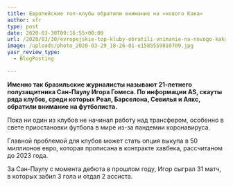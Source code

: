 ```yaml
---
title: Европейские топ-клубы обратили внимание на «нового Кака»
author: xfr
type: post
date: 2020-03-30T09:16:55+00:00
url: /2020/03/30/evropejskie-top-kluby-obratili-vnimanie-na-novogo-kaka/
image: /uploads/photo_2020-03-29_18-26-01-e1585559810709.jpg
yasr_review_type:
  - BlogPosting

---
```

**Именно так бразильские журналисты называют 21-летнего полузащитника Сан-Паулу Игора Гомеса. По информации AS, скауты ряда клубов, среди которых Реал, Барселона, Севилья и Аякс, обратили внимание на футболиста.**

Пока ни один из клубов не начинал работу над трансфером, особенно в свете приостановки футбола в мире из-за пандемии коронавируса.

Главной проблемой для клубов может стать опция выкупа в 50 миллионов евро, которая прописана в контракте хавбека, рассчитаном до 2023 года.

За Сан-Паулу с момента дебюта в прошлом году, Игор сыграл 31 матч, в которых забил 3 гола и отдал 2 ассиста.